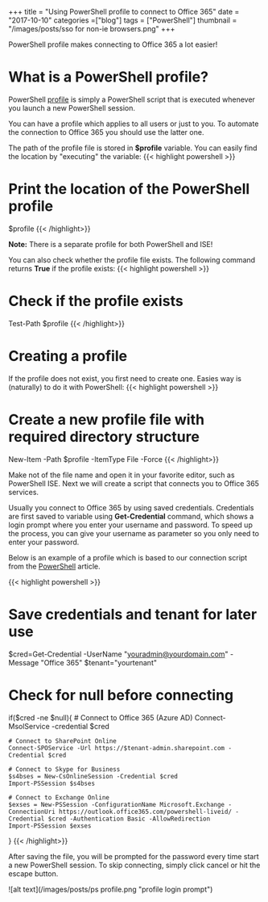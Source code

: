 +++
title = "Using PowerShell profile to connect to Office 365"
date = "2017-10-10"
categories =["blog"]
tags = ["PowerShell"]
thumbnail = "/images/posts/sso for non-ie browsers.png"
+++

PowerShell profile makes connecting to Office 365 a lot easier!

<!--more-->

# What is a PowerShell profile?

PowerShell <a href="https://technet.microsoft.com/en-us/library/bb613488(v=vs.85).aspx" target="_blank">profile</a> is simply a PowerShell script that is executed whenever you launch a new PowerShell session.

You can have a profile which applies to all users or just to you. To automate the connection to Office 365 you should use the latter one.

The path of the profile file is stored in **$profile** variable. You can easily find the location by "executing" the variable:
{{< highlight powershell >}}
# Print the location of the PowerShell profile
$profile
{{< /highlight>}}

**Note:** There is a separate profile for both PowerShell and ISE!

You can also check whether the profile file exists. The following command returns **True** if the profile exists:
{{< highlight powershell >}}
# Check if the profile exists
Test-Path $profile
{{< /highlight>}}

# Creating a profile

If the profile does not exist, you first need to create one. Easies way is (naturally) to do it with PowerShell:
{{< highlight powershell >}}
# Create a new profile file with required directory structure
New-Item -Path $profile -ItemType File -Force
{{< /highlight>}}

Make not of the file name and open it in your favorite editor, such as PowerShell ISE. Next we will create a script that connects you to Office 365 services.

Usually you connect to Office 365 by using saved credentials. 
Credentials are first saved to variable using **Get-Credential** command, which shows a login prompt where you enter your username and password. 
To speed up the process, you can give your username as parameter so you only need to enter your password.

Below is an example of a profile which is based to our connection script from the <a href="/powershell/#the-complete-connection-script" target="_blank">PowerShell</a> article.

{{< highlight powershell >}}
# Save credentials and tenant for later use
$cred=Get-Credential -UserName "youradmin@yourdomain.com" -Message "Office 365"
$tenant="yourtenant"

# Check for null before connecting
if($cred -ne $null){
	# Connect to Office 365 (Azure AD)
	Connect-MsolService -credential $cred

	# Connect to SharePoint Online
	Connect-SPOService -Url https://$tenant-admin.sharepoint.com -Credential $cred

	# Connect to Skype for Business
	$s4bses = New-CsOnlineSession -Credential $cred
	Import-PSSession $s4bses

	# Connect to Exchange Online
	$exses = New-PSSession -ConfigurationName Microsoft.Exchange -ConnectionUri https://outlook.office365.com/powershell-liveid/ -Credential $cred -Authentication Basic -AllowRedirection
	Import-PSSession $exses
}
{{< /highlight>}}

After saving the file, you will be prompted for the password every time start a new PowerShell session. To skip connecting, simply click cancel or hit the escape button.

![alt text](/images/posts/ps profile.png "profile login prompt")

